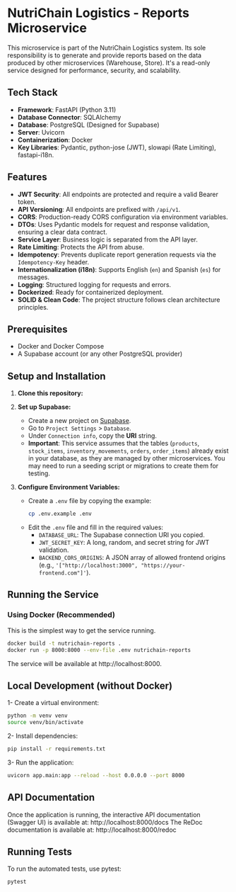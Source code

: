 # NutriChain Logistics - Reports Microservice

This microservice is part of the NutriChain Logistics system. Its sole responsibility is to generate and provide reports based on the data produced by other microservices (Warehouse, Store). It's a read-only service designed for performance, security, and scalability.

## Tech Stack

- **Framework**: FastAPI (Python 3.11)
- **Database Connector**: SQLAlchemy
- **Database**: PostgreSQL (Designed for Supabase)
- **Server**: Uvicorn
- **Containerization**: Docker
- **Key Libraries**: Pydantic, python-jose (JWT), slowapi (Rate Limiting), fastapi-i18n.

## Features

- **JWT Security**: All endpoints are protected and require a valid Bearer token.
- **API Versioning**: All endpoints are prefixed with `/api/v1`.
- **CORS**: Production-ready CORS configuration via environment variables.
- **DTOs**: Uses Pydantic models for request and response validation, ensuring a clear data contract.
- **Service Layer**: Business logic is separated from the API layer.
- **Rate Limiting**: Protects the API from abuse.
- **Idempotency**: Prevents duplicate report generation requests via the `Idempotency-Key` header.
- **Internationalization (i18n)**: Supports English (`en`) and Spanish (`es`) for messages.
- **Logging**: Structured logging for requests and errors.
- **Dockerized**: Ready for containerized deployment.
- **SOLID & Clean Code**: The project structure follows clean architecture principles.

## Prerequisites

- Docker and Docker Compose
- A Supabase account (or any other PostgreSQL provider)

## Setup and Installation

1.  **Clone this repository:**

2.  **Set up Supabase:**
    - Create a new project on [Supabase](https://supabase.com).
    - Go to `Project Settings` > `Database`.
    - Under `Connection info`, copy the **URI** string.
    - **Important**: This service assumes that the tables (`products`, `stock_items`, `inventory_movements`, `orders`, `order_items`) already exist in your database, as they are managed by other microservices. You may need to run a seeding script or migrations to create them for testing.

3.  **Configure Environment Variables:**
    - Create a `.env` file by copying the example:
      ```bash
      cp .env.example .env
      ```
    - Edit the `.env` file and fill in the required values:
      - `DATABASE_URL`: The Supabase connection URI you copied.
      - `JWT_SECRET_KEY`: A long, random, and secret string for JWT validation.
      - `BACKEND_CORS_ORIGINS`: A JSON array of allowed frontend origins (e.g., `'["http://localhost:3000", "https://your-frontend.com"]'`).

## Running the Service

### Using Docker (Recommended)

This is the simplest way to get the service running.

```bash
docker build -t nutrichain-reports .
docker run -p 8000:8000 --env-file .env nutrichain-reports
```

The service will be available at http://localhost:8000.

## Local Development (without Docker)

1- Create a virtual environment:
```bash
python -m venv venv
source venv/bin/activate
```

2- Install dependencies:
```bash
pip install -r requirements.txt
```

3- Run the application:
```bash
uvicorn app.main:app --reload --host 0.0.0.0 --port 8000
```

## API Documentation
Once the application is running, the interactive API documentation (Swagger UI) is available at:
http://localhost:8000/docs
The ReDoc documentation is available at:
http://localhost:8000/redoc

## Running Tests
To run the automated tests, use pytest:
```bash
pytest
```
